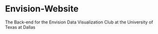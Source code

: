 # Envision-Website
The Back-end for the Envision Data Visualization Club at the University of Texas at Dallas
